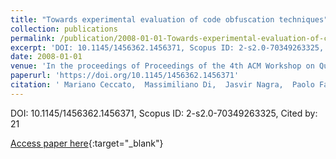 ```yaml
---
title: "Towards experimental evaluation of code obfuscation techniques"
collection: publications
permalink: /publication/2008-01-01-Towards-experimental-evaluation-of-code-obfuscation-techniques
excerpt: 'DOI: 10.1145/1456362.1456371, Scopus ID: 2-s2.0-70349263325, Cited by: 21'
date: 2008-01-01
venue: 'In the proceedings of Proceedings of the 4th ACM Workshop on Quality of Protection, QoP 2008, Alexandria, VA, USA, October 27, 2008'
paperurl: 'https://doi.org/10.1145/1456362.1456371'
citation: ' Mariano Ceccato,  Massimiliano Di,  Jasvir Nagra,  Paolo Falcarin,  Filippo Ricca,  Marco Torchiano,  Paolo Tonella, &quot;Towards experimental evaluation of code obfuscation techniques.&quot; In the proceedings of Proceedings of the 4th ACM Workshop on Quality of Protection, QoP 2008, Alexandria, VA, USA, October 27, 2008, 2008.'
---
```

DOI: 10.1145/1456362.1456371, Scopus ID: 2-s2.0-70349263325, Cited by: 21

[Access paper here](https://doi.org/10.1145/1456362.1456371){:target="_blank"}
